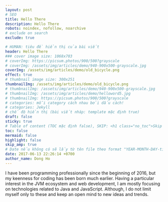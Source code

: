 ```yaml
---
layout: post
# SEO
title: Hello There
description: Hello There
robots: noindex, nofollow, noarchive
# exclude on search
exclude: true

# HUMAN: tiêu đề hiển thị của bài viết
header: Hello There
### cover image size: 1068x703
# coverImg: https://picsum.photos/900/500?grayscale
# coverImg: /assets/img/articles/demo/940-900x500-grayscale.jpg
coverImg: /assets/img/articles/demo/old_bicycle.png
effect: true
# thumbnail image size: 300x251
thumbnailImg: /assets/img/articles/demo/old_bicycle.png
# thumbnailImg: /assets/img/articles/demo/940-900x500-grayscale.jpg
# thumbnailImg: /assets/img/articles/demo/helloword5.jpg
# thumbnailImg: https://picsum.photos/900/500?grayscale
# categories: mỗi category cách nhau bởi dấu cách!
# categories: Jekyll
# chế độ hiển thị (bài viết nháp: template mặc định true)
draft: false
sticky: true
# Table of content (TOC mặc định false), SKIP: <h1 class="no_toc">Skip toc</h1> hoặc <div class="no_toc_section">
toc: false
mermaid: false
highlight: false
skip_amp: true
# Date nếu không có sẽ lấy từ tên file theo format "YEAR-MONTH-DAY-title.md"
date: 2017-06-13 22:26:14 +0700
author_name: Dong Ho
---
```

I have been programming professionally since the beginning of 2016, but my keenness for coding has been born much earlier. Having a particular interest in the JVM ecosystem and web development, I am mostly focusing on technologies related to Java and JavaScript. Although, I do not limit myself only to these and keep an open mind to new ideas and trends.